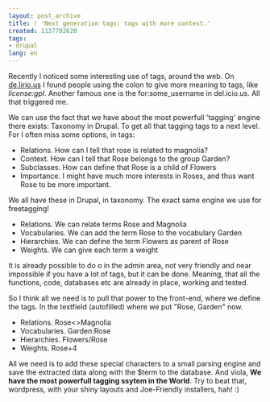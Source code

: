 ```yaml
---
layout: post_archive
title: ! 'Next generation tags: tags with more context.'
created: 1137702620
tags:
- drupal
lang: en
---
```

Recently I noticed some interesting use of tags, around the web. On <a href="http://de.lirio.us/rubric/entries/tags/license:gpl">de.lirio.us</a> I found people using the colon to give more meaning to tags, like <em>license:gpl</em>. Another famous one is the for:some_username in del.icio.us. All that triggered me. 

We can use the fact that we have about the most powerfull 'tagging' engine there exists: Taxonomy in Drupal. To get all that tagging tags to a next level. For I often miss some options, in tags:

<ul>
 <li>Relations. How can I tell that rose is related to magnolia?</li>
 <li>Context. How can I tell that Rose belongs to the group Garden?</li>
 <li>Subclasses. How can define that Rose is a child of Flowers</li>
 <li>Importance. I might have much more interests in Roses, and thus want Rose to be more important.</li>
</ul>

We all have these in Drupal, in taxonomy. The exact same engine we use for freetagging!
<ul>
 <li>Relations. We can relate terms Rose and Magnolia</li>
 <li>Vocabularies. We can add the term Rose to the vocabulary Garden</li>
 <li>Hierarchies. We can define the term Flowers as parent of Rose</li>
 <li>Weights. We can give each term a weight</li>
</ul>

It is already possible to do o in the admin area, not very friendly and near impossible if you have a lot of tags, but it can be done. Meaning, that all the functions, code, databases etc are already in place, working and tested. 

So I think all we need is to pull that power to the front-end, where we define the tags. In the textfield (autofilled) where we put "Rose, Garden" now.
<ul>
 <li>Relations. Rose&lt;&gt;Magnolia</li>
 <li>Vocabularies. Garden:Rose</li>
 <li>Hierarchies. Flowers/Rose</li>
 <li>Weights. Rose+4</li>
</ul>

All we need is to add these special characters to a small parsing engine and save the extracted data along with the $term to the database. And viola, <strong>We have the most powerfull tagging ssytem in the World</strong>. Try to beat that, wordpress, with your shiny layouts and Joe-Friendly installers, hah! :)
